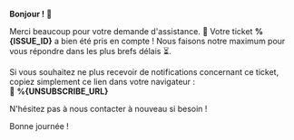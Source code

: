 **Bonjour !** 🌟

Merci beaucoup pour votre demande d'assistance. 🙌 Votre ticket **%{ISSUE_ID}** a bien été pris en compte ! Nous faisons notre maximum pour vous répondre dans les plus brefs délais ⏳.

Si vous souhaitez ne plus recevoir de notifications concernant ce ticket, copiez simplement ce lien dans votre navigateur :  
🔗 **%{UNSUBSCRIBE_URL}**

N'hésitez pas à nous contacter à nouveau si besoin !  

Bonne journée !
